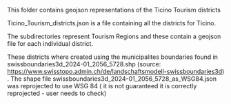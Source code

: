 This folder contains geojson representations of the Ticino Tourism districts

Ticino_Tourism_districts.json is a file containing all the districts for Ticino. 

The subdirectories represent Tourism Regions and these contain a geojson file for each individual district. 

These districts where created using the municipalites boundaries found in swissboundaries3d_2024-01_2056_5728.shp (source: https://www.swisstopo.admin.ch/de/landschaftsmodell-swissboundaries3d) . The shape file swissboundaries3d_2024-01_2056_5728_as_WSG84.json was reprojected to use WSG 84 ( it is not guaranteed it is correctly reprojected - user needs to check)    